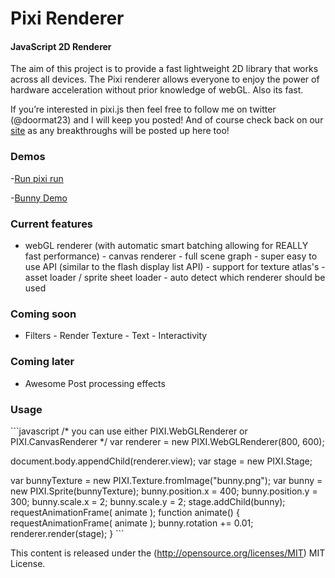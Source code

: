 Pixi Renderer
=============

#### JavaScript 2D Renderer ####

The aim of this project is to provide a fast lightweight 2D library that works
across all devices. The Pixi renderer allows everyone to enjoy the power of
hardware acceleration without prior knowledge of webGL. Also its fast.

If you’re interested in pixi.js then feel free to follow me on twitter
(@doormat23) and I will keep you posted!  And of course check back on our
[site](<http://www.goodboydigital.com/blog/>) as any breakthroughs will be
posted up here too!

### Demos ###

-[Run pixi run](<http://www.goodboydigital.com/runpixierun/>)

-[Bunny Demo](<www.goodboydigital.com/pixijs/bunnymark>)

### Current features ###

-   webGL renderer (with automatic smart batching allowing for REALLY fast
    performance) - canvas renderer - full scene graph - super easy to use API
    (similar to the flash display list API) - support for texture atlas's -
    asset loader / sprite sheet loader - auto detect which renderer should be
    used

### Coming soon ###

-   Filters - Render Texture - Text - Interactivity

### Coming later ###

-   Awesome Post processing effects

### Usage ###

\`\`\`javascript 	 	/* 		you can use either PIXI.WebGLRenderer or
PIXI.CanvasRenderer 	*/ 	var renderer = new PIXI.WebGLRenderer(800, 600);

document.body.appendChild(renderer.view); 	 	var stage = new PIXI.Stage;

var bunnyTexture = new PIXI.Texture.fromImage("bunny.png"); 	var bunny = new
PIXI.Sprite(bunnyTexture); 	 	bunny.position.x = 400; 	bunny.position.y = 300;
bunny.scale.x = 2; 	bunny.scale.y = 2; 	 	stage.addChild(bunny);
requestAnimationFrame( animate ); 	 	function animate() {
requestAnimationFrame( animate ); 		 		bunny.rotation += 0.01;
renderer.render(stage); 	} \`\`\`

This content is released under the (http://opensource.org/licenses/MIT) MIT
License.


